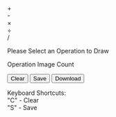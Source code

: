 <html>
	<head>
		<title>DrawTool</title>
		<link rel="stylesheet" type="text/css" href="style.css">
	</head>
	<body onload="init()">
		<div class = "buttons">
			<div class = "switchButtons" id = "plus" onclick="switchOp(this)">+</div>
			<div class = "switchButtons" id = "minus" onclick="switchOp(this)">-</div>
			<div class = "switchButtons" id = "multiply" onclick="switchOp(this)">×</div>
			<div class = "switchButtons" id = "divide" onclick="switchOp(this)">÷</div>
			<div class = "switchButtons" id = "slash" onclick="switchOp(this)">/</div>
		</div>
		<p class = "title" id="label">Please Select an Operation to Draw</p>
		<div class="field">
			<canvas id="mathSymbol" width="32" height="32"></canvas>
			<p class = "title" id="count">Operation Image Count</p>
			<div class="tools">
				<button id = "clearBtn" onclick="erase()">Clear</button>
				<button id = "saveBtn" onclick="save()">Save</button>
				<button id = "downloadBtn" onclick="download()">Download</button>
			</div>
		</div>
		<p class = "title" id = "instructions">Keyboard Shortcuts:<br>"C" - Clear<br>"S" - Save</p>
		<script src="modules/jszip.min.js"></script>
		<script src="modules/FileSaver.js"></script>
		<script src="main.js"></script>
	</body>
</html>
